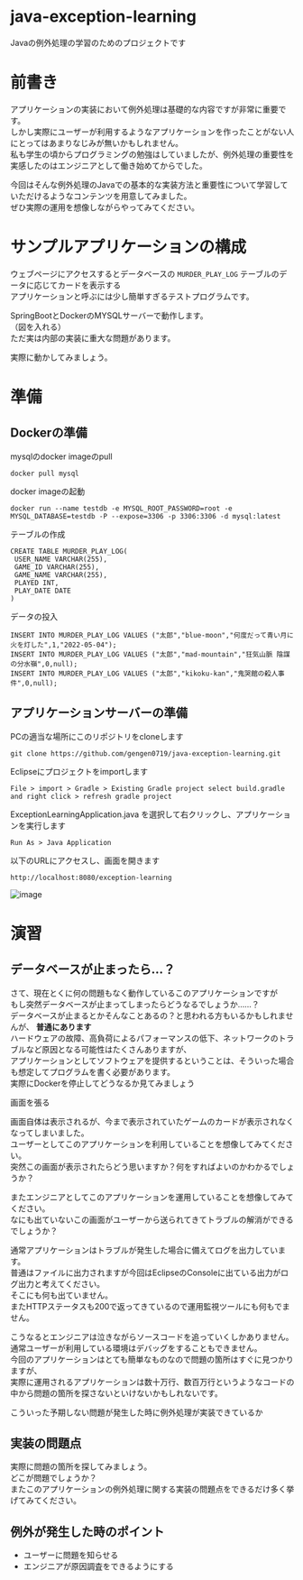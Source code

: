 # java-exception-learning
Javaの例外処理の学習のためのプロジェクトです

# 前書き
アプリケーションの実装において例外処理は基礎的な内容ですが非常に重要です。  
しかし実際にユーザーが利用するようなアプリケーションを作ったことがない人にとってはあまりなじみが無いかもしれません。  
私も学生の頃からプログラミングの勉強はしていましたが、例外処理の重要性を実感したのはエンジニアとして働き始めてからでした。  
  
今回はそんな例外処理のJavaでの基本的な実装方法と重要性について学習していただけるようなコンテンツを用意してみました。  
ぜひ実際の運用を想像しながらやってみてください。  

# サンプルアプリケーションの構成
ウェブページにアクセスするとデータベースの `MURDER_PLAY_LOG` テーブルのデータに応じてカードを表示する  
アプリケーションと呼ぶには少し簡単すぎるテストプログラムです。  
  
SpringBootとDockerのMYSQLサーバーで動作します。  
（図を入れる）  
ただ実は内部の実装に重大な問題があります。  
  
実際に動かしてみましょう。  
  
# 準備
## Dockerの準備
mysqlのdocker imageのpull
```
docker pull mysql
```
docker imageの起動
```
docker run --name testdb -e MYSQL_ROOT_PASSWORD=root -e MYSQL_DATABASE=testdb -P --expose=3306 -p 3306:3306 -d mysql:latest
```
テーブルの作成
```
CREATE TABLE MURDER_PLAY_LOG(
 USER_NAME VARCHAR(255),
 GAME_ID VARCHAR(255),
 GAME_NAME VARCHAR(255),
 PLAYED INT,
 PLAY_DATE DATE
)
```
データの投入
```
INSERT INTO MURDER_PLAY_LOG VALUES ("太郎","blue-moon","何度だって青い月に火を灯した",1,"2022-05-04");
INSERT INTO MURDER_PLAY_LOG VALUES ("太郎","mad-mountain","狂気山脈 陰謀の分水嶺",0,null);
INSERT INTO MURDER_PLAY_LOG VALUES ("太郎","kikoku-kan","鬼哭館の殺人事件",0,null);
```

## アプリケーションサーバーの準備
PCの適当な場所にこのリポジトリをcloneします
```
git clone https://github.com/gengen0719/java-exception-learning.git
```
Eclipseにプロジェクトをimportします
```
File > import > Gradle > Existing Gradle project select build.gradle and right click > refresh gradle project
```
ExceptionLearningApplication.java を選択して右クリックし、アプリケーションを実行します
```
Run As > Java Application 
```
以下のURLにアクセスし、画面を開きます
```
http://localhost:8080/exception-learning
```
  
   
![image](https://user-images.githubusercontent.com/74813858/169373559-3594a89d-20ce-48ca-8cc3-e9ce56be1693.png)

# 演習
## データベースが止まったら…？
さて、現在とくに何の問題もなく動作しているこのアプリケーションですが  
もし突然データベースが止まってしまったらどうなるでしょうか……？  
データベースが止まるとかそんなことあるの？と思われる方もいるかもしれませんが、 **普通にあります**   
ハードウェアの故障、高負荷によるパフォーマンスの低下、ネットワークのトラブルなど原因となる可能性はたくさんありますが、  
アプリケーションとしてソフトウェアを提供するということは、そういった場合も想定してプログラムを書く必要があります。   
実際にDockerを停止してどうなるか見てみましょう  
  
画面を張る  
  
画面自体は表示されるが、今まで表示されていたゲームのカードが表示されなくなってしまいました。  
ユーザーとしてこのアプリケーションを利用していることを想像してみてください。  
突然この画面が表示されたらどう思いますか？何をすればよいのかわかるでしょうか？  
  
またエンジニアとしてこのアプリケーションを運用していることを想像してみてください。  
なにも出ていないこの画面がユーザーから送られてきてトラブルの解消ができるでしょうか？  
  
通常アプリケーションはトラブルが発生した場合に備えてログを出力しています。  
普通はファイルに出力されますが今回はEclipseのConsoleに出ている出力がログ出力と考えてください。  
そこにも何も出ていません。  
またHTTPステータスも200で返ってきているので運用監視ツールにも何もでません。  
  
こうなるとエンジニアは泣きながらソースコードを追っていくしかありません。  
通常ユーザーが利用している環境はデバッグをすることもできません。    
今回のアプリケーションはとても簡単なものなので問題の箇所はすぐに見つかりますが、  
実際に運用されるアプリケーションは数十万行、数百万行というようなコードの中から問題の箇所を探さないといけないかもしれないです。  
  
こういった予期しない問題が発生した時に例外処理が実装できているか
  
## 実装の問題点
実際に問題の箇所を探してみましょう。  
どこが問題でしょうか？  
またこのアプリケーションの例外処理に関する実装の問題点をできるだけ多く挙げてみてください。  
  
## 例外が発生した時のポイント
- ユーザーに問題を知らせる
- エンジニアが原因調査をできるようにする
